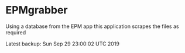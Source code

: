 # EPMgrabber
Using a database from the EPM app this application scrapes the files as required


Latest backup: Sun Sep 29 23:00:02 UTC 2019
